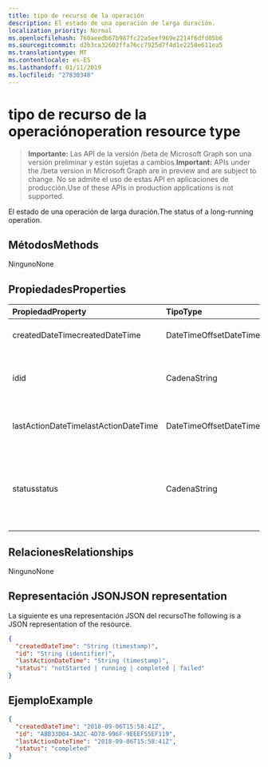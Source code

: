 ```yaml
---
title: tipo de recurso de la operación
description: El estado de una operación de larga duración.
localization_priority: Normal
ms.openlocfilehash: 760aeedb67b987fc22a5eef969e2214f6dfd05b6
ms.sourcegitcommit: d2b3ca32602ffa76cc7925d7f4d1e2258e611ea5
ms.translationtype: MT
ms.contentlocale: es-ES
ms.lasthandoff: 01/11/2019
ms.locfileid: "27830348"
---
```

# <a name="operation-resource-type"></a><span data-ttu-id="425e3-103">tipo de recurso de la operación</span><span class="sxs-lookup"><span data-stu-id="425e3-103">operation resource type</span></span>

> <span data-ttu-id="425e3-104">**Importante:** Las API de la versión /beta de Microsoft Graph son una versión preliminar y están sujetas a cambios.</span><span class="sxs-lookup"><span data-stu-id="425e3-104">**Important:** APIs under the /beta version in Microsoft Graph are in preview and are subject to change.</span></span> <span data-ttu-id="425e3-105">No se admite el uso de estas API en aplicaciones de producción.</span><span class="sxs-lookup"><span data-stu-id="425e3-105">Use of these APIs in production applications is not supported.</span></span>

<span data-ttu-id="425e3-106">El estado de una operación de larga duración.</span><span class="sxs-lookup"><span data-stu-id="425e3-106">The status of a long-running operation.</span></span>

## <a name="methods"></a><span data-ttu-id="425e3-107">Métodos</span><span class="sxs-lookup"><span data-stu-id="425e3-107">Methods</span></span>

<span data-ttu-id="425e3-108">Ninguno</span><span class="sxs-lookup"><span data-stu-id="425e3-108">None</span></span>

## <a name="properties"></a><span data-ttu-id="425e3-109">Propiedades</span><span class="sxs-lookup"><span data-stu-id="425e3-109">Properties</span></span>

| <span data-ttu-id="425e3-110">Propiedad</span><span class="sxs-lookup"><span data-stu-id="425e3-110">Property</span></span>           | <span data-ttu-id="425e3-111">Tipo</span><span class="sxs-lookup"><span data-stu-id="425e3-111">Type</span></span>            | <span data-ttu-id="425e3-112">Descripción</span><span class="sxs-lookup"><span data-stu-id="425e3-112">Description</span></span>                                                                     |
| :----------------- | :-------------- | :-------------------------------------------------------------------------------|
| <span data-ttu-id="425e3-113">createdDateTime</span><span class="sxs-lookup"><span data-stu-id="425e3-113">createdDateTime</span></span>    | <span data-ttu-id="425e3-114">DateTimeOffset</span><span class="sxs-lookup"><span data-stu-id="425e3-114">DateTimeOffset</span></span>  | <span data-ttu-id="425e3-115">La hora de inicio de la operación.</span><span class="sxs-lookup"><span data-stu-id="425e3-115">The start time of the operation.</span></span>                                                |
| <span data-ttu-id="425e3-116">id</span><span class="sxs-lookup"><span data-stu-id="425e3-116">id</span></span>                 | <span data-ttu-id="425e3-117">Cadena</span><span class="sxs-lookup"><span data-stu-id="425e3-117">String</span></span>          | <span data-ttu-id="425e3-118">Id. de operación. Solo lectura.</span><span class="sxs-lookup"><span data-stu-id="425e3-118">The operation id. Read-only.</span></span> <span data-ttu-id="425e3-119">Servidor que se generó.</span><span class="sxs-lookup"><span data-stu-id="425e3-119">Server generated.</span></span>                                  |
| <span data-ttu-id="425e3-120">lastActionDateTime</span><span class="sxs-lookup"><span data-stu-id="425e3-120">lastActionDateTime</span></span> | <span data-ttu-id="425e3-121">DateTimeOffset</span><span class="sxs-lookup"><span data-stu-id="425e3-121">DateTimeOffset</span></span>  | <span data-ttu-id="425e3-122">Hora de la última acción de la operación.</span><span class="sxs-lookup"><span data-stu-id="425e3-122">The time of the last action of the operation.</span></span>                                   |
| <span data-ttu-id="425e3-123">status</span><span class="sxs-lookup"><span data-stu-id="425e3-123">status</span></span>             | <span data-ttu-id="425e3-124">Cadena</span><span class="sxs-lookup"><span data-stu-id="425e3-124">String</span></span>          | <span data-ttu-id="425e3-125">Los valores posibles son: `notStarted`, `running`, `completed` y `failed`.</span><span class="sxs-lookup"><span data-stu-id="425e3-125">Possible values are: `notStarted`, `running`, `completed`, `failed`.</span></span> <span data-ttu-id="425e3-126">Solo lectura.</span><span class="sxs-lookup"><span data-stu-id="425e3-126">Read-only.</span></span> |

## <a name="relationships"></a><span data-ttu-id="425e3-127">Relaciones</span><span class="sxs-lookup"><span data-stu-id="425e3-127">Relationships</span></span>

<span data-ttu-id="425e3-128">Ninguno</span><span class="sxs-lookup"><span data-stu-id="425e3-128">None</span></span>

## <a name="json-representation"></a><span data-ttu-id="425e3-129">Representación JSON</span><span class="sxs-lookup"><span data-stu-id="425e3-129">JSON representation</span></span>

<span data-ttu-id="425e3-130">La siguiente es una representación JSON del recurso</span><span class="sxs-lookup"><span data-stu-id="425e3-130">The following is a JSON representation of the resource.</span></span>

<!--{
  "blockType": "resource",
  "optionalProperties": [],
  "baseType": "microsoft.graph.entity",
  "@odata.type": "microsoft.graph.operation"
}-->
```json
{
  "createdDateTime": "String (timestamp)",
  "id": "String (identifier)",
  "lastActionDateTime": "String (timestamp)",
  "status": "notStarted | running | completed | failed"
}
```

## <a name="example"></a><span data-ttu-id="425e3-131">Ejemplo</span><span class="sxs-lookup"><span data-stu-id="425e3-131">Example</span></span>

<!-- {
  "blockType": "example",
  "@odata.type": "microsoft.graph.operation"
}-->
```json
{
  "createdDateTime": "2018-09-06T15:58:41Z",
  "id": "ABB33D04-3A2C-4D78-996F-9EEEF55EF119",
  "lastActionDateTime": "2018-09-06T15:58:41Z",
  "status": "completed"
}
```

<!-- uuid: 13fa92b1-3b41-498b-aab1-f943464a124f
2018-03-30 10:29:30 UTC -->
<!-- {
  "type": "#page.annotation",
  "description": "operation resource",
  "keywords": "",
  "section": "documentation",
  "tocPath": ""
}-->

